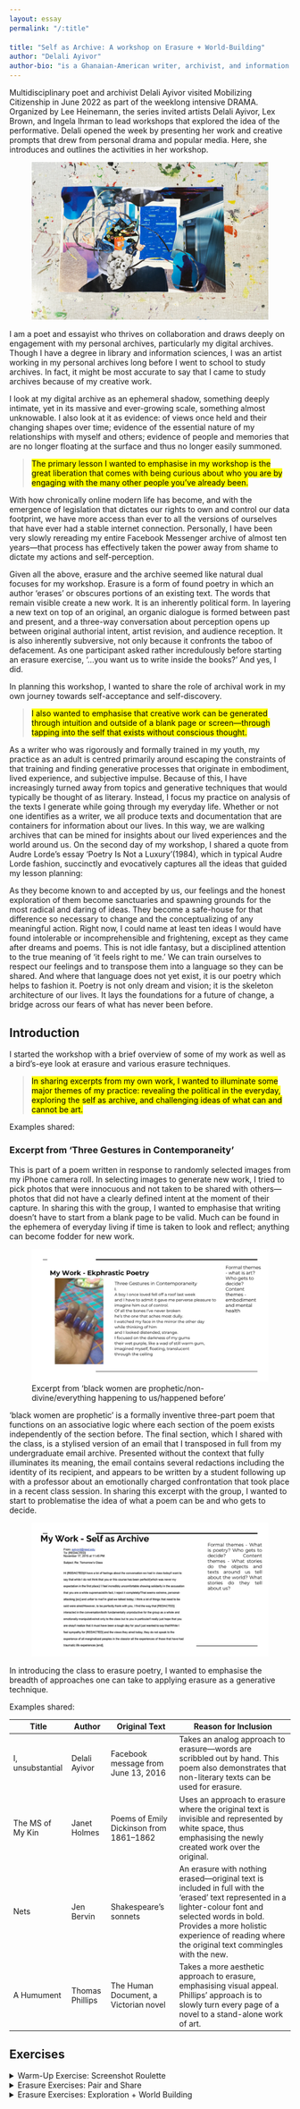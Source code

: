 ```yaml
---
layout: essay
permalink: "/:title"

title: "Self as Archive: A workshop on Erasure + World-Building"
author: "Delali Ayivor"
author-bio: "is a Ghanaian-American writer, archivist, and information systems designer. Her work is grounded in her lived experience growing up in the Global South, where access to mainstream flows of information were often fractured, tenuous, refracted, or distorted. She wrote once of Ghana: ‘this is as West Africa is, constantly trapped somewhere in the binary of finite and fracture.’ Thus, her work—like her country and herself—is fundamentally concerned with the structural: intersections, frictions, overlaps, and sites of disjuncture. <br><br> She is a 2024 graduate of the Pratt Institute School of Information with an MS in Library and Information Sciences; a graduate of Interlochen Arts Academy and Reed College, a 2011 US Presidential Scholar in the Arts, a 2020 Tin House Workshop Scholar, and a member of the second class of Kehinde Wiley’s Black Rock Senegal residency. She currently lives and works in Accra, Ghana."
---
```


<div class="foreword" markdown="1" tabindex="-1">
Multidisciplinary poet and archivist Delali Ayivor visited Mobilizing Citizenship in June 2022 as part of the weeklong intensive DRAMA. Organized by Lee Heinemann, the series invited artists Delali Ayivor, Lex Brown, and Ingela Ihrman to lead workshops that explored the idea of the performative. Delali opened the week by presenting her work and creative prompts that drew from personal drama and popular media. Here, she introduces and outlines the activities in her workshop. 
</div>

<figure class="head-img">
  <img src="img/self-as-archive/MobilizingCitizenship_Art_018WEB.webp" alt="Mobilizing Citizenship workshop by Delali Ayivor, Self as Archive, spring 2022. Photos by Helle Navratil / Kunsthall Stavanger." data-caption="Mobilizing Citizenship workshop by Delali Ayivor, <i>Self as Archive</i>, spring 2022. Photos by Helle Navratil / Kunsthall Stavanger.">
  <figcaption></figcaption>
</figure>

I am a poet and essayist who thrives on collaboration and draws deeply on engagement with my personal archives, particularly my digital archives. Though I have a degree in library and information sciences, I was an artist working in my personal archives long before I went to school to study archives. In fact, it might be most accurate to say that I came to study archives because of my creative work.


I look at my digital archive as an ephemeral shadow, something deeply intimate, yet in its massive and ever-growing scale, something almost unknowable. I also look at it as evidence: of views once held and their changing shapes over time; evidence of the essential nature of my relationships with myself and others; evidence of people and memories that are no longer floating at the surface and thus no longer easily summoned.


><mark class="pk-highlight-long">The primary lesson I wanted to emphasise in my workshop is the great liberation that comes with being curious about who you are by engaging with the many other people you’ve already been.</mark> 


With how chronically online modern life has become, and with the emergence of legislation that dictates our rights to own and control our data footprint, we have more access than ever to all the versions of ourselves that have ever had a stable internet connection. Personally, I have been very slowly rereading my entire Facebook Messenger archive of almost ten years—that process has effectively taken the power away from shame to dictate my actions and self-perception.


Given all the above, erasure and the archive seemed like natural dual focuses for my workshop. Erasure is a form of found poetry in which an author ‘erases’ or obscures portions of an existing text. The words that remain visible create a new work. It is an inherently political form. In layering a new text on top of an original, an organic dialogue is formed between past and present, and a three-way conversation about perception opens up between original authorial intent, artist revision, and audience reception. It is also inherently subversive, not only because it confronts the taboo of defacement. As one participant asked rather incredulously before starting an erasure exercise, ‘…you want us to write inside the books?’ And yes, I did. 


In planning this workshop, I wanted to share the role of archival work in my own journey towards self-acceptance and self-discovery. 


><mark class="pk-highlight-long">I also wanted to emphasise that creative work can be generated through intuition and outside of a blank page or screen—through tapping into the self that exists without conscious thought.</mark> 


As a writer who was rigorously and formally trained in my youth, my practice as an adult is centred primarily around escaping the constraints of that training and finding generative processes that originate in embodiment, lived experience, and subjective impulse. Because of this, I have increasingly turned away from topics and generative techniques that would typically be thought of as literary. Instead, I focus my practice on analysis of the texts I generate while going through my everyday life. Whether or not one identifies as a writer, we all produce texts and documentation that are containers for information about our lives. In this way, we are walking archives that can be mined for insights about our lived experiences and the world around us. 
On the second day of my workshop, I shared a quote from Audre Lorde’s essay ‘Poetry Is Not a Luxury’(1984), which in typical Audre Lorde fashion, succinctly and evocatively captures all the ideas that guided my lesson planning:


<div class="bubble">
  <p>
      <span class="bracket-left"></span>
  As they become known to and accepted by us, our feelings and the honest exploration of them become sanctuaries and spawning grounds for the most radical and daring of ideas. They become a safe-house for that difference so necessary to change and the conceptualizing of any meaningful action. Right now, I could name at least ten ideas I would have found intolerable or incomprehensible and frightening, except as they came after dreams and poems. This is not idle fantasy, but a disciplined attention to the true meaning of ‘it feels right to me.’ We can train ourselves to respect our feelings and to transpose them into a language so they can be shared. And where that language does not yet exist, it is our poetry which helps to fashion it. Poetry is not only dream and vision; it is the skeleton architecture of our lives. It lays the foundations for a future of change, a bridge across our fears of what has never been before.
      <span class="bracket-right"></span>
  </p>
</div>

## Introduction
I started the workshop with a brief overview of some of my work as well as a bird’s-eye look at erasure and various erasure techniques. 

><mark class="pk-highlight-long">In sharing excerpts from my own work, I wanted to illuminate some major themes of my practice: revealing the political in the everyday, exploring the self as archive, and challenging ideas of what can and cannot be art.</mark> 


Examples shared:
### Excerpt from ‘Three Gestures in Contemporaneity’
This is part of a poem written in response to randomly selected images from my iPhone camera roll. In selecting images to generate new work, I tried to pick photos that were innocuous and not taken to be shared with others—photos that did not have a clearly defined intent at the moment of their capture. In sharing this with the group, I wanted to emphasise that writing doesn’t have to start from a blank page to be valid. Much can be found in the ephemera of everyday living if time is taken to look and reflect; anything can become fodder for new work.  

<figure>
   <img src="img/self-as-archive/My Work - Ekphrastic Poetry Slide.webp" style="border: var(--color-lg) 1px solid" alt="Excerpt from ‘black women are prophetic/non-divine/everything happening to us/happened before’" data-caption="Excerpt from ‘black women are prophetic/non-divine/everything happening to us/happened before’">
   <figcaption>Excerpt from ‘black women are prophetic/non-divine/everything happening to us/happened before’</figcaption>
</figure>

‘black women are prophetic’ is a formally inventive three-part poem that functions on an associative logic where each section of the poem exists independently of the section before. The final section, which I shared with the class, is a stylised version of an email that I transposed in full from my undergraduate email archive. Presented without the context that fully illuminates its meaning, the email contains several redactions including the identity of its recipient, and appears to be written by a student following up with a professor about an emotionally charged confrontation that took place in a recent class session. In sharing this excerpt with the group, I wanted to start to problematise the idea of what a poem can be and who gets to decide. 

<figure>
   <img src="img/self-as-archive/My Work - Self as Archive Slide.webp" style="border: var(--color-lg) 1px solid" alt="" >
   <figcaption></figcaption>
</figure>

In introducing the class to erasure poetry, I wanted to emphasise the breadth of approaches one can take to applying erasure as a generative technique. 


Examples shared:

<table><thead>
  <tr>
    <th scope="col">Title</th>
    <th scope="col">Author</th>
    <th scope="col">Original Text</th>
    <th scope="col">Reason for Inclusion</th>
  </tr></thead>
<tbody>
  <tr>
    <td data-label="Title:">I, unsubstantial</td>
    <td data-label="Author:">Delali Ayivor</td>
    <td data-label="Original Text:">Facebook message from June 13, 2016</td>
    <td data-label="Reason for Inclusion:">Takes an analog approach to erasure—words are scribbled out by hand. This poem also demonstrates that non-literary texts can be used for erasure.</td>
  </tr>
  <tr>
    <td scope="row" data-label="Title:">The MS of My Kin</td>
    <td data-label="Author:">Janet Holmes</td>
    <td data-label="Original Text:">Poems of Emily Dickinson from 1861–1862</td>
    <td data-label="Reason for Inclusion:">Uses an approach to erasure where the original text is invisible and represented by white space, thus emphasising the newly created work over the original.</td>
  </tr>
  <tr>
    <td scope="row" data-label="Title:">Nets</td>
    <td data-label="Author:">Jen Bervin</td>
    <td data-label="Original Text:">Shakespeare’s sonnets</td>
    <td data-label="Reason for Inclusion:">An erasure with nothing erased—original text is included in full with the ‘erased’ text represented in a lighter-colour font and selected words in bold. Provides a more holistic experience of reading where the original text commingles with the new.</td>
  </tr>
  <tr>
    <td scope="row" data-label="Title:">A Humument</td>
    <td data-label="Author:">Thomas Phillips</td>
    <td data-label="Original Text:">The Human Document, a Victorian novel</td>
    <td data-label="Reason for Inclusion:">Takes a more aesthetic approach to erasure, emphasising visual appeal. Phillips’ approach is to slowly turn every page of a novel to a stand-alone work of art.</td>
  </tr>
</tbody></table>

## Exercises

<details class="tools" markdown="1">
<summary markdown="span">
Warm-Up Exercise: Screenshot Roulette
</summary>

<div class="auto-slideshow four-by-three">
  <figure>
    <img src="img/self-as-archive/Reality TV Screenshot Dupe 1.webp" alt="Photo credit: Tima Miroshnichenko" data-caption="Photo credit: Tima Miroshnichenko">
    <figcaption></figcaption>
  </figure>
  <figure>
    <img src="img/self-as-archive/Reality TV Screenshot Dupe 2.webp" alt="Photo credit: Shkraba Anthony" data-caption="Photo credit: Shkraba Anthony">
    <figcaption></figcaption>
  </figure>
  <figure>
    <img src="img/self-as-archive/Reality TV Screenshot Dupe 3.webp" alt="Photo credit: RDNE Stock Project" data-caption="Photo credit: RDNE Stock Project">
    <figcaption></figcaption>
  </figure>
  <figure>
    <img src="img/self-as-archive/Reality TV Screenshot Dupe 4.webp" alt="Photo credit: Ralph Rabago" data-caption="Photo credit: Ralph Rabago">
    <figcaption></figcaption>
  </figure>
  <figure>
    <img src="img/self-as-archive/Reality TV Screenshot Dupe 5.webp" alt="Photo credit: Caner Kokcu" data-caption="Photo credit: Caner Kokcu">
    <figcaption></figcaption>
  </figure>
</div>

### Method
This warm-up is one that I use in my own practice, wherein I open up the screenshots folder on my laptop and randomly select an item to generate a brief free-write. In this instance, I showed a series of eight pre-selected screenshots, almost all of which originated in unscripted reality TV shows. All screenshots included a subtitle of dialogue overlaid on a still image. Images were shown on the screen for a total of three minutes and participants were instructed to continuously free-write for the full three minutes in whatever form they chose (poetry or prose, fiction, or nonfiction). 


### Materials
- Evocative still images from popular media (TV shows, movies, etc.) with subtitles of the dialogue from that moment, projected or printed
- Writing paper
- Writing utensils
- Timer


### Objective
Continuous free-writing is a powerful, generative technique that forces the writer to keep writing without stopping for judgment or revision. The only thing that matters is to keep going. Reading your own free-writing is a great way to observe the shape of your own thoughts and natural impulses. It is how I start most writing projects. I also wanted to use a prompt that was generated via my everyday habits. These screenshots are accumulations of moments that I noticed in my day-to-day TV watching, and in capturing them, they become part of my personal archives. Much like ‘Three Gestures in Contemporaneity’, the poem I shared with the group, these free-writings originate in the ephemera of everyday life. And like ‘black women are prophetic’, moments in time are represented outside of their original context, leaving space for the writer to fill in the blanks and create a whole from parts. 


### Time
30 minutes. Three minutes for each image and five minutes of group reflection and discussion at the end. 
Guiding Questions: What do we notice when we engage deeply with everyday media? What do the things we notice say about our individual perspective and perception?
</details>


<details class="tools" markdown="1">
<summary markdown="span">
Erasure Exercises: Pair and Share 
</summary>

### Method
Participants were placed in pairs and allowed to select two excerpts from my Facebook messenger archive. They were then given 15 minutes to turn those texts into erasure poems. I advised them to start the erasure in a word or phrase that caught their eye and build from there.


### Materials
- Printed excerpts from personal messages, emails, and other written communication  
- Markers, pens, and/or white-out to cover parts of the printed text
- Timer


### Objective
Erasure can be a daunting technique to work with for the first time! To ease the process, I paired participants so they could engage in open dialogue while making decisions about which text to obscure or keep. These conversations often reveal the participants’ individual instincts, which in turn builds confidence. Using Facebook messages as the source text for the exercise once again emphasises that everyday ephemera from our personal archives can be fruitful for generating new work. 


### Guiding Questions
What can we imagine about someone based on how they use language? What instincts can we observe in our approach to working with language and found texts?


### Time
30 minutes. Five minutes to select partners and texts, 15 minutes to generate erasures, 10 minutes to share erasures and have group-wide discussion. 

<figure>
   <img src="img/self-as-archive/MobilizingCitizenship_Art_008WEB.webp" alt="Mobilizing Citizenship workshop by Delali Ayivor, Self as Archive, spring 2022. Photos: Helle Navratil / Kunsthall Stavanger." data-caption="Mobilizing Citizenship workshop by Delali Ayivor, <i>Self as Archive</i>, spring 2022. Photos by Helle Navratil / Kunsthall Stavanger.">
   <figcaption></figcaption>
</figure>
</details>

<details class="tools" markdown="1">
<summary markdown="span">
Erasure Exercises: Exploration + World Building
</summary>

### Method
Participants were provided with an array of magazines and books on a variety of topics. They shopped through the materials to select one to three source texts and were then given 20 minutes to transform those texts into erasures. In part two of the exercise, they were asked to imagine a character or world associated with their erasures, and to build a collage moodboard that captured the feeling or illustrated the world of their poems.


### Materials
- Used books, magazines, newspapers, or other printed material from a range of sources  
- Scissors  
- Glue sticks  
- Tape  
- Markers, pens, and/or white-out to cover parts of the printed text  
- Timer


### Objective
This exercise was designed to move beyond the creation of new text to imagine character, gesture, and voice. Poetry is as much about what’s off the page as what’s on it; white space, line breaks, and indicators of where to take breath add as much to a poem as the represented words. Whether or not the details appear physically on the page, having a clear sense of character and context enriches the world of a poem and can inform those elements of absence. Through this exercise, participants were encouraged to flesh out the world of their erasure, divorcing it from the world of the text upon which it was generated. In doing so, their erasure gained authority and identity. 


### Guiding Question
If a poem is a voice, who is speaking and from where in space and time?


### Time
One hour. Ten minutes to select texts, 20 minutes to generate erasures, 20 minutes to create collages, 10 minutes for group sharing and discussion. 

<figure>
   <img src="img/self-as-archive/MobilizingCitizenship_Art_019WEB.webp" alt="Mobilizing Citizenship workshop by Delali Ayivor, Self as Archive, spring 2022. Photos: Helle Navratil / Kunsthall Stavanger." data-caption="Mobilizing Citizenship workshop by Delali Ayivor, <i>Self as Archive</i>, spring 2022. Photos by Helle Navratil / Kunsthall Stavanger.">
   <figcaption></figcaption>
</figure>

<figure class="narrow-img">
   <img src="img/self-as-archive/MobilizingCitizenship_Art_010WEB.webp" alt="Mobilizing Citizenship workshop by Delali Ayivor, Self as Archive, spring 2022. Photos: Helle Navratil / Kunsthall Stavanger." data-caption="Mobilizing Citizenship workshop by Delali Ayivor, <i>Self as Archive</i>, spring 2022. Photos by Helle Navratil / Kunsthall Stavanger.">
   <figcaption></figcaption>
</figure>

</details>

<br><br>